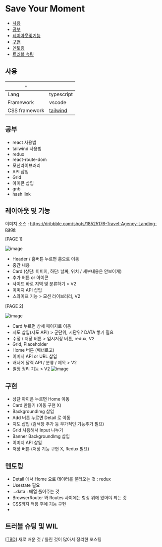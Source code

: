 # Save Your Moment

- [사용](#사용)
- [공부](#공부)
- [레이아웃및기능](#레이아웃및기능)
- [구현](#구현)
- [멘토링](#)
- [트러블 슈팅](#트러블-슈팅)



## 사용

| -             |                                      |
|---------------|--------------------------------------|
| Lang          | typescript                           |
| Framework     | vscode                               |
| CSS framework | [tailwind](https://tailwindcss.com/) |


## 공부

- react 사용법
- tailwind 사용법
- redux
- react-route-dom
- 모션라이브러리
- API 삽입
- Grid
- 아이콘 삽입
- gnb
- hash link

## 레이아웃 및 기능

이미지 소스 : https://dribbble.com/shots/18525176-Travel-Agency-Landing-page

[PAGE 1]

![image](https://user-images.githubusercontent.com/101512811/176697684-dbe2eb87-a39c-4bcb-b6ac-6d80bd8d0dc4.png)

- Header / 홈버튼 누르면 홈으로 이동 
- 중간 내용
- Card (상단: 이미지, 하단: 날짜, 위치 / 세부내용은 안보이게)
- 추가 버튼 or 아이콘
- 사이드 바로 지역 및 분류하기 > V2
- 이미지 API 삽입
- 스와이프 기능 > 모션 라이브러리, V2


[PAGE 2]

![image](https://user-images.githubusercontent.com/101512811/176697768-25f13f4c-6cd1-4143-be11-6043aec088d5.png)

- Card 누르면 상세 페이지로 이동
- 지도 삽입(지도 API) > 군단위, 시단위? DATA 쌓기 필요
- 수정 / 저장 버튼 > 임시저장 버튼, redux, V2
- Grid, Placeholder 
- Home 버튼 (배너로고)
- 이미지 API or URL 삽입
- 배너에 달력 API / 분류 / 제목 > V2
- 일정 정리 기능 > V2
![image](https://user-images.githubusercontent.com/101512811/176699055-f65a4bdc-fcbe-433b-888f-9b28c70316a8.png)


## 구현

- 상단 아이콘 누르면 Home 이동
- Card 만들기 (이동 구현 X)
- BackgroundImg 삽입
- Add 버튼 누르면 Detail 로 이동
- 지도 삽입 (검색창 추가 등 부가적인 기능추가 필요)
- Grid 사용해서 Input 나누기
- Banner BackgroundImg 삽입
- 이미지 API 삽입
- 저장 버튼 (저장 기능 구현 X, Redux 필요)

## 멘토링

- Detail 에서 Home 으로 데이터를 불러오는 것 : redux
- Usestate 필요
- ...data : 배열 풀어주는 것
- BrowserRouter 와 Routes 사이에는 항상 위에 있어야 되는 것
- CSS까지 적용 후에 기능 구현
- 

## 트러블 슈팅 및 WIL

[[TBD](https://sooom2.tistory.com/28)]
새로 배운 것 / 틀린 것이 많아서 정리한 포스팅
